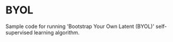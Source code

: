 # BYOL

Sample code for running 'Bootstrap Your Own Latent (BYOL)' self-supervised learning algorithm.
